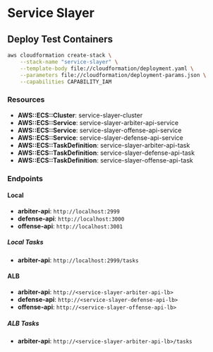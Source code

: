 # Service Slayer

## Deploy Test Containers

```bash
aws cloudformation create-stack \
    --stack-name "service-slayer" \
    --template-body file://cloudformation/deployment.yaml \
    --parameters file://cloudformation/deployment-params.json \
    --capabilities CAPABILITY_IAM
```

### Resources

* **AWS::ECS::Cluster**:            service-slayer-cluster
* **AWS::ECS::Service**:            service-slayer-arbiter-api-service
* **AWS::ECS::Service**:            service-slayer-offense-api-service
* **AWS::ECS::Service**:            service-slayer-defense-api-service
* **AWS::ECS::TaskDefinition**:     service-slayer-arbiter-api-task
* **AWS::ECS::TaskDefinition**:     service-slayer-defense-api-task
* **AWS::ECS::TaskDefinition**:     service-slayer-offense-api-task

### Endpoints

#### Local

* **arbiter-api**: `http://localhost:2999`
* **defense-api**: `http://localhost:3000`
* **offense-api**: `http://localhost:3001`

##### Local Tasks

* **arbiter-api**: `http://localhost:2999/tasks`

#### ALB

* **arbiter-api**: `http://<service-slayer-arbiter-api-lb>`
* **defense-api**: `http://<service-slayer-defense-api-lb>`
* **offense-api**: `http://<service-slayer-offense-api-lb>`

##### ALB Tasks

* **arbiter-api**: `http://<service-slayer-arbiter-api-lb>/tasks`
